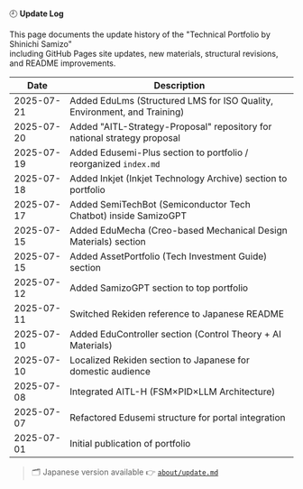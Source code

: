 🕘 **Update Log**

This page documents the update history of the "Technical Portfolio by Shinichi Samizo"  
including GitHub Pages site updates, new materials, structural revisions, and README improvements.

| Date       | Description                                                                 |
|------------|-----------------------------------------------------------------------------|
| 2025-07-21 | Added EduLms (Structured LMS for ISO Quality, Environment, and Training)   |
| 2025-07-20 | Added "AITL-Strategy-Proposal" repository for national strategy proposal    |
| 2025-07-19 | Added Edusemi-Plus section to portfolio / reorganized `index.md`            |
| 2025-07-18 | Added Inkjet (Inkjet Technology Archive) section to portfolio               |
| 2025-07-17 | Added SemiTechBot (Semiconductor Tech Chatbot) inside SamizoGPT             |
| 2025-07-15 | Added EduMecha (Creo-based Mechanical Design Materials) section             |
| 2025-07-15 | Added AssetPortfolio (Tech Investment Guide) section                        |
| 2025-07-12 | Added SamizoGPT section to top portfolio                                    |
| 2025-07-11 | Switched Rekiden reference to Japanese README                               |
| 2025-07-10 | Added EduController section (Control Theory + AI Materials)                 |
| 2025-07-10 | Localized Rekiden section to Japanese for domestic audience                 |
| 2025-07-08 | Integrated AITL-H (FSM×PID×LLM Architecture)                                |
| 2025-07-07 | Refactored Edusemi structure for portal integration                         |
| 2025-07-01 | Initial publication of portfolio                                             |

> 🗂️ Japanese version available 👉 [`about/update.md`](./update.md)

